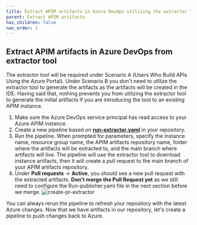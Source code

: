 ```yaml
---
title: Extract APIM artifacts in Azure DevOps utilizing the extractor tool
parent: Extract APIM artifacts
has_children: false
nav_order: 1
---
```



## Extract APIM artifacts in Azure DevOps from extractor tool
The extractor tool will be required under Scenario A (Users Who Build APIs Using the Azure Portal). Under Scenario B you don't need to utilize the extractor tool to generate the artifacts as the artifacts will be created in the IDE. Having said that, nothing prevents you from utilizing the extractor tool to generate the initial artifacts if you are introducing the tool to an existing APIM instance.

1. Make sure the Azure DevOps service principal has read access to your Azure APIM instance.
2. Create a new pipeline based on [**run-extractor.yaml**](https://github.com/Azure/apiops/blob/main/tools/pipelines/run-extractor.yaml) in your repository.
3. Run the pipeline. When prompted for parameters, specify the instance name, resource group name, the APIM artifacts repository name, folder where the artifacts will be extracted to, and the main branch where artifacts will live. The pipeline will use the extractor tool to download instance artifacts, then it will create a pull request to the main branch of your APIM artifacts repository.
4. Under **Pull requests** -> **Active**, you should see a new pull request with the extracted artifacts. **Don't merge the Pull Request yet** as we still need to configure the Run-publisher.yaml file in the next section before we merge.
![create-pr-extractor](../../assets/images/create-pr-extractor.png)

You can always rerun the pipeline to refresh your repository with the latest Azure changes. Now that we have artifacts in our repository, let's create a pipeline to push changes back to Azure.
